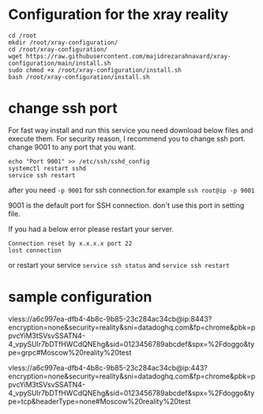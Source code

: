 # Configuration for the xray reality

```
cd /root
mkdir /root/xray-configuration/
cd /root/xray-configuration/
wget https://raw.githubusercontent.com/majidrezarahnavard/xray-configuration/main/install.sh
sudo chmod +x /root/xray-configuration/install.sh
bash /root/xray-configuration/install.sh

```

# change ssh port

For fast way install and run this service you need download below files and execute them. 
For security reason, I recommend you to change ssh port. change 9001 to any port that you want.

```
echo "Port 9001" >> /etc/ssh/sshd_config
systemctl restart sshd
service ssh restart
```
after you need ``` -p 9001 ``` for ssh connection.for example ```ssh root@ip -p 9001``` <br />


 9001 is the default port for SSH connection. don't use this port in setting file. 

If you had a below error please restart your server. 
```kex_exchange_identification: read: Connection reset by peer
Connection reset by x.x.x.x port 22
lost connection
```
or restart your service ```service ssh status``` and ```service ssh restart```

# sample configuration

vless://a6c997ea-dfb4-4b8c-9b85-23c284ac34cb@ip:8443?encryption=none&security=reality&sni=datadoghq.com&fp=chrome&pbk=ppvcYiM3tSVsvSSATN4-4_vpySUlr7bDTfHWCdQNEhg&sid=0123456789abcdef&spx=%2Fdoggo&type=grpc#Moscow%20reality%20test


vless://a6c997ea-dfb4-4b8c-9b85-23c284ac34cb@ip:443?encryption=none&security=reality&sni=datadoghq.com&fp=chrome&pbk=ppvcYiM3tSVsvSSATN4-4_vpySUlr7bDTfHWCdQNEhg&sid=0123456789abcdef&spx=%2Fdoggo&type=tcp&headerType=none#Moscow%20reality%20test